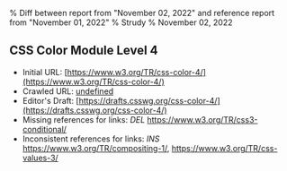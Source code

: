 % Diff between report from "November 02, 2022" and reference report from "November 01, 2022"
% Strudy
% November 02, 2022

## CSS Color Module Level 4

- Initial URL: [https://www.w3.org/TR/css-color-4/](https://www.w3.org/TR/css-color-4/)
- Crawled URL: [undefined](undefined)
- Editor's Draft: [https://drafts.csswg.org/css-color-4/](https://drafts.csswg.org/css-color-4/)
- Missing references for links: *DEL* https://www.w3.org/TR/css3-conditional/
- Inconsistent references for links: *INS* https://www.w3.org/TR/compositing-1/, https://www.w3.org/TR/css-values-3/



